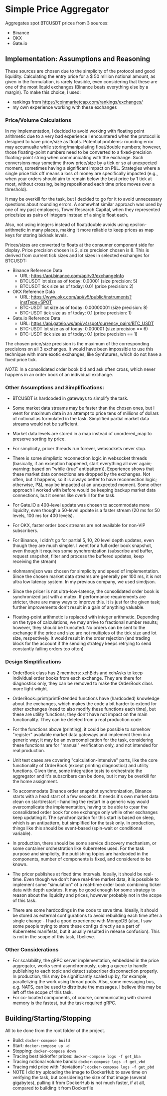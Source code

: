 # Simple Price Aggregator

Aggregates spot BTCUSDT prices from 3 sources:
- Binance
- OKX
- Gate.io

## Implementation: Assumptions and Reasoning
These sources are chosen due to the simplicity of the protocol and good liquidity. Calculating the entry price for a $ 50 million notional amount, as given in the formulation, is rarely feasible, even considering that these are one of the most liquid exchanges (Binance beats everything else by a margin). To make this choice, I used:
- rankings from https://coinmarketcap.com/rankings/exchanges/
- my own experience working with these exchanges

### Price/Volume Calculations
In my implementation, I decided to avoid working with floating point arithmetic due to a very bad experience I encountered when the protocol is designed to have price/size as floats. Potential problems: rounding error may accumualte while storing/manipulating float/double numbers; however, those floating-point numbers need to be converted to a fixed-precision floating-point string when communicating with the exchange. Such conversions may sometime throw price/size by a tick or so at unexpected moment, sometimes having a significant impact on P&L. Strategies where a single price tick off means a loss of money are specifically impacted (e.g., when your orders should aim to remain below the best price by 1 tick at most, without crossing, being repositioned each time price moves over a threshold).

It may be overkill for the task, but I decided to go for it to avoid unnecessary questions about rounding errors. A somewhat similar approach was used by one of my past employers, Tower Research Capital, when they represented price/size as pairs of integers instead of a single float each.

Also, not using integers instead of float/double avoids using epsilon-arithmetic in many places, making it more reliable to keep prices as map keys for storing bid/ask levels.

Prices/sizes are converted to floats at the consumer component side for display. Price precision chosen is 2, size precision chosen is 8. This is derived from current tick sizes and lot sizes in selected exchanges for BTCUSDT:

- Binance Reference Data
  - URL: https://api.binance.com/api/v3/exchangeInfo
  - BTCUSDT lot size as of today: 0.00001  (size precision: 5)
  - BTCUSDT tick size as of today: 0.01    (price precision: 2)
- OKX Reference Data
  - URL: https://www.okx.com/api/v5/public/instruments?instType=SPOT
  - BTC-USDT lot size as of today: 0.00000001 (size precision: 8)
  - BTC-USDT tick size as of today: 0.1       (price precision: 1)
- Gate.io Reference Data
  - URL: https://api.gateio.ws/api/v4/spot/currency_pairs/BTC_USDT
  - BTC-USDT lot size as of today: 0.000001 (size precision == 6)
  - BTC-USDT tick size as of today: 0.1     (price precision == 1)

The chosen price/size precision is the maximum of the corresponding precisions on all 3 exchanges. It would have been impossible to use this technique with more exotic exchanges, like Synfutures, which do not have a fixed price tick.

*NOTE*: In a consolidated order book bid and ask often cross, which never happens in an order book of an individual exchange.

### Other Assumptions and Simplifications:
- BTCUSDT is hardcoded in gateways to simplify the task.

- Some market data streams may be faster than the chosen ones, but I went for maximum data in an attempt to price tens of millions of dollars of notional as formulated in the task. Simplified partial market data streams would not be sufficient.

- Market data levels are stored in a map instead of unordered_map to preserve sorting by price.

- For simplicity, pricer threads run forever, websockets never stop.

- There is some simplistic reconnection logic in websocket threads (basically, if an exception happened, start everything all over again; warning: based on "while (true" antipattern)). Experience shows that these market data connections are dropped by the exchanges. Not often, but it happens, so it is always better to have reconnection logic; otherwise, P&L may be impacted at an unexpected moment. Some other approach I worked with before would be keeping backup market data connections, but it seems like overkill for the task.

- For Gate.IO a 400-level update was chosen to accommodate more liquidity, even though a 50-level update is a faster stream (20 ms for 50 levels, 100 ms for 400 levels).

- For OKX, faster order book streams are not available for non-VIP subscribers.

- For Binance, I didn't go for partial 5, 10, 20 level depth updates, even though they are much simpler. I went for a full order book snapshot, even though it requires some synchronization (subscribe and buffer, request snapshot, filter and process the buffered updates, keep receiving the stream)

- nlohmann/json was chosen for simplicity and speed of implementation. Since the chosen market data streams are generally per 100 ms, it is not ultra low latency system. In my previous company, we used simdjson.

- Since the pricer is not ultra-low-latency, the consolidated order book is synchronized just with a mutex. If performance requirements are stricter, there are many ways to improve this. It is just for the given task; further improvements don't result in a gain of anything valuable.

- Floating-point arithmetic is replaced with integer arithmetic. Depending on the type of calculations, we may arrive to fractional number results; however, they should be truncated. No orders can be sent to the exchange if the price and size are not multiples of the tick size and lot size, respectively. It would result in the order rejection (and trading block for the account if the sending strategy keeps retrying to send constantly failing orders too often)

### Design Simplifications
- OrderBook class has 2 members: xchBids and xchAsks to keep individual order books from each exchange. They are there for diagnostics only, they can be removed to make the OrderBook class more light wiight.

- OrderBook::print/printExtended functions have (hardcoded) knowledge about the exchanges, which makes the code a bit harder to extend for other exchanges (need to also modify these functions each time), but these are utility functions; they don't have not impact on the main functionality. They can be deleted from a real production code.

- For the functions above (printing), it could be possible to somehow "register" available market data gateways and implement them in a generic way; it may be an overcomplication for the task, considering these functions are for "manual" verification only, and not intended for real production.

- Unit test cases are covering "calculation-intensive" parts, like the core functionality of OrderBook (except printing diagnostics) and utility functions. Given time, some integration tests to orchestrate the aggregator and it's subscribers can be done, but it may be overkill for the home assignment.

- To accommodate Binance order snapshot synchronization, Binance starts with a head start of a few seconds. It needs it's own market data clean on start/restart - handling the restart in a generic way would overcomplicate the implementation, having to be able to c;ear the consolidated order book for one exchange only while other exchanges keep updating it. The synchronization for this start is based on sleep, which is an antipattern, but simplified for the task only. In production, things like this should be event-based (spin-wait or conditional variable).

- In production, there should be some service discovery mechanism, or some container orchestration like Kubernetes used. For the task purpose and simplicity, the publishing topics are hardcoded in the components, number of components is fixed, and considered to be known.

- The pricer publishes at fixed time intervals. Ideally, it should be real-time. Even though we don't have real-time market data, it is possible to implement some "simulation" of a real-time order book combining ticker data with depth updates. It may be good enough for some strategy to reason about the liquidity and prices, however probably not in the scope of this task.

- There are some hardcodings in the code to save time. Ideally, it should be stored as external configurations to avoid rebuilding each time after a single change - I had a good experience with MongoDB (also, I saw some people trying to store these configs directly as a part of Kubernetes manifests, but it usually resulted in release confusion). This is not in the scope of this task, I believe.

### Other Considerations
- For scalability, the gRPC server implementation, embedded in the price aggregator, works semi-asynchronously, using a queue to handle publishing to each topic and detect subscriber disconnection properly. In production, this may be significantly scaled up by, for example, parallelizing the work using thread pools. Also, some messaging bus, e.g. NATS, can be used to distribute the messages. I believe this may be left off the scope of this task.
- For co-located components, of course, communicating with shared memory is the fastest, but the task required gRPC.

## Building/Starting/Stopping
All to be done from the root folder of the project.
- Build: `docker-compose build`
- Start: `docker-compose up -d`
- Stopping: `docker-compose down`
- Tracing best bid/offer prices: `docker-compose logs -f get_bba`
- Tracing notional volume bands: `docker-compose logs -f get_vbd`
- Tracing mid price with "deviations": `docker-compose logs -f get_pbd`
- NOTE I did try uploading the image to DockerHub to save time on verifying the task, but considering the size of that image (several gigabytes), pulling it from DockerHub is not much faster, if at all, compared to building it from Dockerfile
